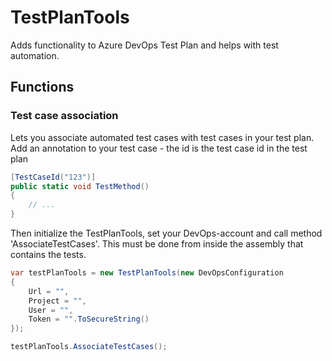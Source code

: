 # TestPlanTools

Adds functionality to Azure DevOps Test Plan and helps with test automation.

## Functions

### Test case association

Lets you associate automated test cases with test cases in your test plan.
Add an annotation to your test case - the id is the test case id in the test plan

```c#
[TestCaseId("123")]
public static void TestMethod()
{
    // ...
}
```

Then initialize the TestPlanTools, set your DevOps-account and call method 'AssociateTestCases'. This must be done from inside the assembly that contains the tests.

```c#
var testPlanTools = new TestPlanTools(new DevOpsConfiguration
{
    Url = "",
    Project = "",
    User = "",
    Token = "".ToSecureString()
});

testPlanTools.AssociateTestCases();
```
